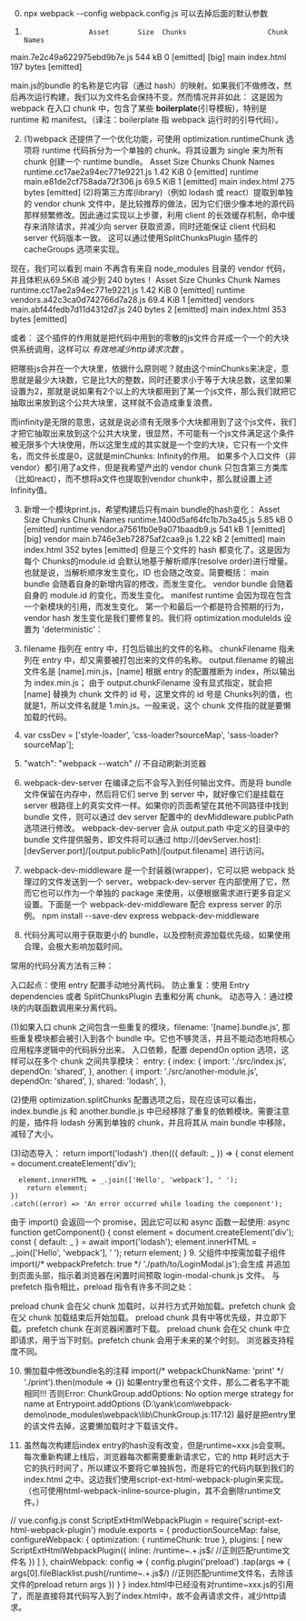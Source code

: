 0. npx webpack --config webpack.config.js
可以去掉后面的默认参数

1. 
                       Asset       Size  Chunks                    Chunk Names
main.7e2c49a622975ebd9b7e.js     544 kB       0  [emitted]  [big]  main
                  index.html  197 bytes          [emitted]

 main.js的bundle 的名称是它内容（通过 hash）的映射。如果我们不做修改，然后再次运行构建，我们以为文件名会保持不变。然而情况并非如此：
 这是因为 webpack 在入口 chunk 中，包含了某些 **boilerplate**(引导模板)，特别是 runtime 和 manifest。（译注：boilerplate 指 webpack 运行时的引导代码）。

2. (1)webpack 还提供了一个优化功能，可使用 optimization.runtimeChunk 选项将 runtime 代码拆分为一个单独的 chunk。将其设置为 single 来为所有 chunk 创建一个 runtime bundle。
                          Asset       Size  Chunks             Chunk Names
runtime.cc17ae2a94ec771e9221.js   1.42 KiB       0  [emitted]  runtime
   main.e81de2cf758ada72f306.js   69.5 KiB       1  [emitted]  main
                     index.html  275 bytes          [emitted]
   (2)将第三方库(library)（例如 lodash 或 react）提取到单独的 vendor chunk 文件中，是比较推荐的做法，因为它们很少像本地的源代码那样频繁修改。因此通过实现以上步骤，利用 client 的长效缓存机制，命中缓存来消除请求，并减少向 server 获取资源，同时还能保证 client 代码和 server 代码版本一致。 这可以通过使用SplitChunksPlugin 插件的 cacheGroups 选项来实现。
<!-- optimization: {
      runtimeChunk: 'single',
      splitChunks: {
       cacheGroups: {
         vendor: {
           test: /[\\/]node_modules[\\/]/,
           name: 'vendors',
           chunks: 'all',
         },
       },
     },
    }, -->
现在，我们可以看到 main 不再含有来自 node_modules 目录的 vendor 代码，并且体积从69.5KiB 减少到 240 bytes！
                          Asset       Size  Chunks             Chunk Names
runtime.cc17ae2a94ec771e9221.js   1.42 KiB       0  [emitted]  runtime
vendors.a42c3ca0d742766d7a28.js   69.4 KiB       1  [emitted]  vendors
   main.abf44fedb7d11d4312d7.js  240 bytes       2  [emitted]  main
                     index.html  353 bytes          [emitted]

或者：
    <!-- new webpack.optimize.CommonsChunkPlugin({
      name: 'manifest',
      minChunks: Infinity
    }), -->
这个插件的作用就是把代码中用到的零散的js文件合并成一个一个的大块供系统调用，这样可以 *有效地减少http请求次数* 。

把哪些js合并在一个大块里，依据什么原则呢？就由这个minChunks来决定，意思就是最少大块数，它是比1大的整数，同时还要求小于等于大块总数，这里如果设置为2，那就是说如果有2个以上的大块都用到了某一个js文件，那么我们就把它抽取出来放到这个公共大块里，这样就不会造成重复浪费。

而infinity是无限的意思，这就是说必须有无限多个大块都用到了这个js文件，我们才把它抽取出来放到这个公共大块里，很显然，不可能有一个js文件满足这个条件被无限多个大块使用，所以这里生成的其实就是一个空的大块，它只有一个文件名，而文件长度是0，这就是minChunks: Infinity的作用。
如果多个入口文件（非vendor）都引用了a文件，但是我希望产出的 vendor chunk 只包含第三方类库（比如react），而不想将a文件也提取到vendor chunk中，那么就设置上述Infinity值。

3. 新增一个模块print.js，希望构建后只有main bundle的hash变化：
                           Asset       Size  Chunks                    Chunk Names
  runtime.1400d5af64fc1b7b3a45.js    5.85 kB      0  [emitted]         runtime
  vendor.a7561fb0e9a071baadb9.js     541 kB       1  [emitted]  [big]  vendor
    main.b746e3eb72875af2caa9.js    1.22 kB       2  [emitted]         main
                      index.html  352 bytes          [emitted]
但是三个文件的 hash 都变化了。这是因为每个 Chunks的module.id 会默认地基于解析顺序(resolve order)进行增量。也就是说，当解析顺序发生变化，ID 也会随之改变。简要概括：
main bundle 会随着自身的新增内容的修改，而发生变化。
vendor bundle 会随着自身的 module.id 的变化，而发生变化。
manifest runtime 会因为现在包含一个新模块的引用，而发生变化。
第一个和最后一个都是符合预期的行为，vendor hash 发生变化是我们要修复的。我们将 optimization.moduleIds 设置为 'deterministic'：
<!-- moduleIds: 'deterministic', -->

3. filename 指列在 entry 中，打包后输出的文件的名称。
chunkFilename 指未列在 entry 中，却又需要被打包出来的文件的名称。
output.filename 的输出文件名是 [name].min.js，[name] 根据 entry 的配置推断为 index，所以输出为 index.min.js；
由于 output.chunkFilename 没有显式指定，就会把 [name] 替换为 chunk 文件的 id 号，这里文件的 id 号是 Chunks列的值，也就是1，所以文件名就是 1.min.js。一般来说，这个 chunk 文件指的就是要懒加载的代码。

4. var cssDev = ['style-loader', 'css-loader?sourceMap', 'sass-loader?sourceMap'];
5. "watch": "webpack --watch"  // 不自动刷新浏览器
6. webpack-dev-server 在编译之后不会写入到任何输出文件。而是将 bundle 文件保留在内存中，然后将它们 serve 到 server 中，就好像它们是挂载在 server 根路径上的真实文件一样。如果你的页面希望在其他不同路径中找到 bundle 文件，则可以通过 dev server 配置中的 devMiddleware.publicPath 选项进行修改。
webpack-dev-server 会从 output.path 中定义的目录中的 bundle 文件提供服务，即文件将可以通过 http://[devServer.host]:[devServer.port]/[output.publicPath]/[output.filename] 进行访问。

7. webpack-dev-middleware 是一个封装器(wrapper)，它可以把 webpack 处理过的文件发送到一个 server。webpack-dev-server 在内部使用了它，然而它也可以作为一个单独的 package 来使用，以便根据需求进行更多自定义设置。下面是一个 webpack-dev-middleware 配合 express server 的示例。
npm install --save-dev express webpack-dev-middleware

8. 代码分离可以用于获取更小的 bundle，以及控制资源加载优先级，如果使用合理，会极大影响加载时间。

常用的代码分离方法有三种：

入口起点：使用 entry 配置手动地分离代码。
防止重复：使用 Entry dependencies 或者 SplitChunksPlugin 去重和分离 chunk。
动态导入：通过模块的内联函数调用来分离代码。

(1)如果入口 chunk 之间包含一些重复的模块，filename: '[name].bundle.js', 那些重复模块都会被引入到各个 bundle 中。它也不够灵活，并且不能动态地将核心应用程序逻辑中的代码拆分出来。
入口依赖，配置 dependOn option 选项，这样可以在多个 chunk 之间共享模块：
entry: {
    <!-- index: './src/index.js',
    another: './src/another-module.js', -->
    index: {
      import: './src/index.js',
      dependOn: 'shared',
    },
    another: {
      import: './src/another-module.js',
      dependOn: 'shared',
    },
    shared: 'lodash',
},

(2)使用 optimization.splitChunks 配置选项之后，现在应该可以看出，index.bundle.js 和 another.bundle.js 中已经移除了重复的依赖模块。需要注意的是，插件将 lodash 分离到单独的 chunk，并且将其从 main bundle 中移除，减轻了大小。
<!-- optimization: {
     splitChunks: {
       chunks: 'all',
     },
   }, -->
(3)动态导入：
return import('lodash')
    .then(({ default: _ }) => {
      const element = document.createElement('div');

      element.innerHTML = _.join(['Hello', 'webpack'], ' ');
        return element;
    })
    .catch((error) => 'An error occurred while loading the component');
由于 import() 会返回一个 promise，因此它可以和 async 函数一起使用:
async function getComponent() {
   const element = document.createElement('div');
   const { default: _ } = await import('lodash');
   element.innerHTML = _.join(['Hello', 'webpack'], ' ');
   return element;
 }
9. 父组件中按需加载子组件
import(/* webpackPrefetch: true */ './path/to/LoginModal.js');会生成 <link rel="prefetch" href="login-modal-chunk.js"> 并追加到页面头部，指示着浏览器在闲置时间预取 login-modal-chunk.js 文件。
与 prefetch 指令相比，preload 指令有许多不同之处：

preload chunk 会在父 chunk 加载时，以并行方式开始加载。prefetch chunk 会在父 chunk 加载结束后开始加载。
preload chunk 具有中等优先级，并立即下载。prefetch chunk 在浏览器闲置时下载。
preload chunk 会在父 chunk 中立即请求，用于当下时刻。prefetch chunk 会用于未来的某个时刻。
浏览器支持程度不同。

10. 懒加载中修改bundle名的注释 import(/* webpackChunkName: 'print' */ './print').then(module => {})  如果entry里也有这个文件，那么二者名字不能相同!!!
否则Error: ChunkGroup.addOptions: No option merge strategy for name
    at Entrypoint.addOptions (D:\yank\com\webpack-demo\node_modules\webpack\lib\ChunkGroup.js:117:12)
最好是把entry里的该文件去掉，这要懒加载时才下载该文件。

11. 虽然每次构建后index entry的hash没有改变，但是runtime~xxx.js会变啊。每次重新构建上线后，浏览器每次都需要重新请求它，它的 http 耗时远大于它的执行时间了，所以建议不要将它单独拆包，而是将它的代码内联到我们的 index.html 之中。这边我们使用script-ext-html-webpack-plugin来实现。（也可使用html-webpack-inline-source-plugin，其不会删除runtime文件。）

// vue.config.js
const ScriptExtHtmlWebpackPlugin = require('script-ext-html-webpack-plugin')
module.exports = {
  productionSourceMap: false,
  configureWebpack: {
    optimization: {
      runtimeChunk: true
    },
    plugins: [
      new ScriptExtHtmlWebpackPlugin({
        inline: /runtime~.+\.js$/  //正则匹配runtime文件名
      })
    ]
  },
  chainWebpack: config => {
    config.plugin('preload')
      .tap(args => {
        args[0].fileBlacklist.push(/runtime~.+\.js$/) //正则匹配runtime文件名，去除该文件的preload
        return args
      })
  }
}
index.html中已经没有对runtime~xxx.js的引用了，而是直接将其代码写入到了index.html中，故不会再请求文件，减少http请求。


